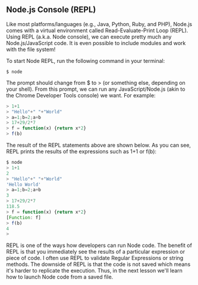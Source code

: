 ## Node.js Console (REPL)

Like most platforms/languages (e.g., Java, Python, Ruby, and PHP), Node.js comes with a virtual environment called Read-Evaluate-Print Loop (REPL). Using REPL (a.k.a. Node console), we can execute pretty much any Node.js/JavaScript code. It is even possible to include modules and work with the file system!

To start Node REPL, run the following command in your terminal:

```shell
$ node
```

The prompt should change from $ to > (or something else, depending on your shell). From this prompt, we can run any JavaScript/Node.js (akin to the Chrome Developer Tools console) we want. For example:

```JavaScript
> 1+1
> "Hello"+" "+"World"
> a=1;b=2;a+b
> 17+29/2*7
> f = function(x) {return x*2}
> f(b)
```

The result of the REPL statements above are shown below. As you can see, REPL prints the results of the expressions such as 1+1 or f(b):

```JavaScript
$ node
> 1+1
2
> "Hello"+" "+"World"
'Hello World'
> a=1;b=2;a+b
3
> 17+29/2*7
118.5
> f = function(x) {return x*2}
[Function: f]
> f(b)
4
>
```

REPL is one of the ways how developers can run Node code. The benefit of REPL is that you immediately see the results of a particular expression or piece of code. I often use REPL to validate Regular Expressions or string methods. The downside of REPL is that the code is not saved which means it's harder to replicate the execution. Thus, in the next lesson we'll learn how to launch Node code from a saved file.
